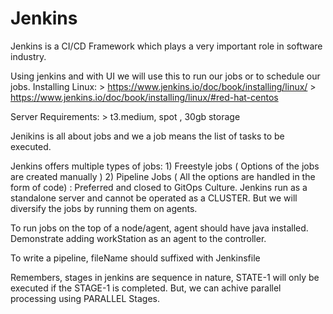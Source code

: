 # Jenkins

Jenkins is a CI/CD Framework which plays a very important role in software industry.

Using jenkins and with UI we will use this to run our jobs or to schedule our jobs.
Installing Linux: > https://www.jenkins.io/doc/book/installing/linux/ > https://www.jenkins.io/doc/book/installing/linux/#red-hat-centos

Server Requirements: > t3.medium, spot , 30gb storage

Jenikins is all about jobs and we a job means the list of tasks to be executed.

Jenkins offers multiple types of jobs:
    1) Freestyle jobs ( Options of the jobs are created manually )
    2) Pipeline Jobs ( All the options are handled in the form of code) : Preferred and closed to GitOps Culture.
Jenkins run as a standalone server and cannot be operated as a CLUSTER. But we will diversify the jobs by running them on agents.

To run jobs on the top of a node/agent, agent should have java installed.
Demonstrate adding workStation as an agent to the controller.

To write a pipeline, fileName should suffixed with Jenkinsfile

Remembers, stages in jenkins are sequence in nature, STATE-1 will only be executed if the STAGE-1 is completed. But, we can achive parallel processing using PARALLEL Stages.
